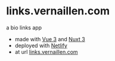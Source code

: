 # links.vernaillen.com

a bio links app 
 * made with [Vue 3](https://vuejs.org/) and [Nuxt 3](https://nuxt.com)
 * deployed with [Netlify](https://netlify.app/) 
 * at url [links.vernaillen.com](https://links.vernaillen.com)
